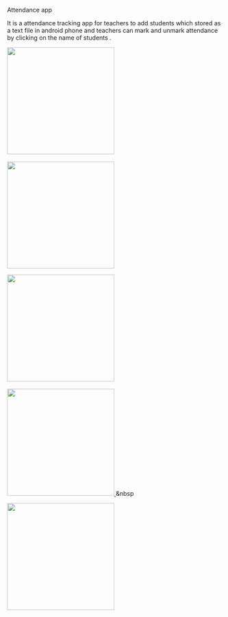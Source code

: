 
Attendance app

It is a attendance tracking app for teachers to add students which stored as a text file in android phone and teachers can mark and unmark attendance by clicking on the name of students .




<p>
<a href="url"><img src="https://user-images.githubusercontent.com/22625247/38134506-0c23283a-3446-11e8-9f56-7685a1fca04d.jpg" width="250"></a>&nbsp
  &nbsp  &nbsp

<a href="url"><img src="https://user-images.githubusercontent.com/22625247/38134507-0d02d8fe-3446-11e8-90d1-278c511b0591.png" width="250"> </a>
</p>

<p>
<a href="url"><img src="https://user-images.githubusercontent.com/22625247/38134507-0d02d8fe-3446-11e8-90d1-278c511b0591.png" width="250"></a>&nbsp
  &nbsp  &nbsp
 

<a href="url"><img src="https://user-images.githubusercontent.com/22625247/38134509-0e30d8d4-3446-11e8-8bcd-81f3537a95a5.png" width="250"> </a>
  &nbsp

</p>


<p>
<a href="url"><img src="https://user-images.githubusercontent.com/22625247/38134514-10246ffc-3446-11e8-8256-4fdc34738b27.png" width="250"></a>&nbsp
  &nbsp  &nbsp



</p>


